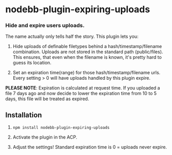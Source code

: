 # nodebb-plugin-expiring-uploads
### Hide and expire users uploads.
The name actually only tells half the story. This plugin lets you:

1. Hide uploads of definable filetypes behind a hash/timestamp/filename combination. Uploads are not stored in the standard path (public/files). This ensures, that even when the filename is known, it's pretty hard to guess its location.

2. Set an expiration time(range) for those hash/timestamp/filename urls. Every setting > 0 will have uploads handled by this plugin expire.

**PLEASE NOTE**: Expiration is calculated at request time. If you uploaded a file 7 days ago and now decide to lower the expiration time from 10 to 5 days, this file will be treated as expired.

## Installation
1. `npm install nodebb-plugin-expiring-uploads`

2. Activate the plugin in the ACP.

3. Adjust the settings! Standard expiration time is 0 = uploads never expire.
